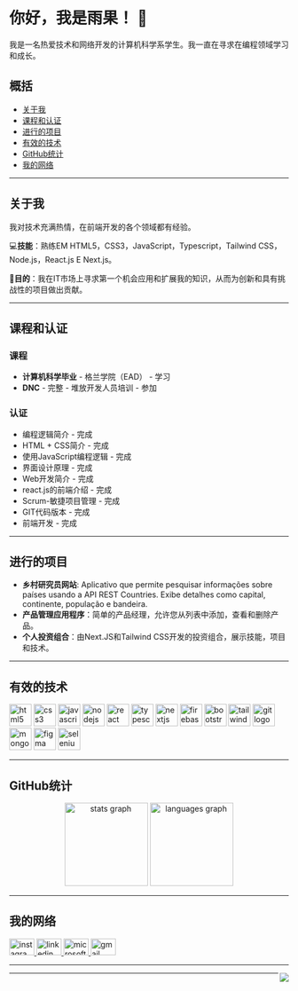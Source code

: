 # 你好，我是雨果！ 👋

我是一名热爱技术和网络开发的计算机科学系学生。我一直在寻求在编程领域学习和成长。

## 概括

-   [关于我](#sobre-mim)
-   [课程和认证](#cursos-e-certificações)
-   [进行的项目](#projetos-realizados)
-   [有效的技术](#tecnologias-que-trabalho)
-   [GitHub统计](#estatísticas-do-github)
-   [我的网络](#minhas-redes)

* * *

## 关于我

我对技术充满热情，在前端开发的各个领域都有经验。

💻**技能**：熟练EM HTML5，CSS3，JavaScript，Typescript，Tailwind CSS，Node.js，React.js E Next.js。

🎯**目的**：我在IT市场上寻求第一个机会应用和扩展我的知识，从而为创新和具有挑战性的项目做出贡献。

* * *

## 课程和认证

### 课程

-   **计算机科学毕业** - 格兰学院（EAD） - 学习
-   **DNC** - 完整 - 堆放开发人员培训 - 参加

### 认证

-   编程逻辑简介 - 完成
-   HTML + CSS简介 - 完成
-   使用JavaScript编程逻辑 - 完成
-   界面设计原理 - 完成
-   Web开发简介 - 完成
-   react.js的前端介绍 - 完成
-   Scrum-敏捷项目管理 - 完成
-   GIT代码版本 - 完成
-   前端开发 - 完成

* * *

## 进行的项目

-   **乡村研究员网站**: Aplicativo que permite pesquisar informações sobre países usando a API REST Countries. Exibe detalhes como capital, continente, população e bandeira.
-   **产品管理应用程序**：简单的产品经理，允许您从列表中添加，查看和删除产品。
-   **个人投资组合**：由Next.JS和Tailwind CSS开发的投资组合，展示技能，项目和技术。

* * *

## 有效的技术

<section align="left">
  <img src="https://cdn.jsdelivr.net/gh/devicons/devicon/icons/html5/html5-original.svg" height="40" alt="html5 logo" />
  <img src="https://cdn.jsdelivr.net/gh/devicons/devicon/icons/css3/css3-original.svg" height="40" alt="css3 logo" />
  <img src="https://cdn.jsdelivr.net/gh/devicons/devicon/icons/javascript/javascript-original.svg" height="40" alt="javascript logo" />
  <img src="https://cdn.jsdelivr.net/gh/devicons/devicon/icons/nodejs/nodejs-plain-wordmark.svg" height="40" alt="nodejs logo" />
  <img src="https://cdn.jsdelivr.net/gh/devicons/devicon/icons/react/react-original.svg" height="40" alt="react logo" />
  <img src="https://cdn.jsdelivr.net/gh/devicons/devicon/icons/typescript/typescript-original.svg" height="40" alt="typescript logo" />
  <img src="https://cdn.jsdelivr.net/gh/devicons/devicon/icons/nextjs/nextjs-original.svg" height="40" alt="nextjs logo" />
  <img src="https://cdn.jsdelivr.net/gh/devicons/devicon/icons/firebase/firebase-plain.svg" height="40" alt="firebase logo" />
  <img src="https://cdn.jsdelivr.net/gh/devicons/devicon/icons/bootstrap/bootstrap-original.svg" height="40" alt="bootstrap logo" />
  <img src="https://cdn.jsdelivr.net/gh/devicons/devicon/icons/tailwindcss/tailwindcss-original-wordmark.svg" height="40" alt="tailwindcss logo" />
  <img src="https://cdn.jsdelivr.net/gh/devicons/devicon/icons/git/git-original.svg" height="40" alt="git logo" />
  <img src="https://cdn.jsdelivr.net/gh/devicons/devicon/icons/mongodb/mongodb-plain-wordmark.svg" height="40" alt="mongodb logo" />
  <img src="https://cdn.jsdelivr.net/gh/devicons/devicon/icons/figma/figma-original.svg" height="40" alt="figma logo" />
  <img src="https://cdn.jsdelivr.net/gh/devicons/devicon/icons/selenium/selenium-original.svg" height="40" alt="selenium logo" />
</section>

* * *

## GitHub统计

<section align="center">
  <img src="https://github-readme-stats.vercel.app/api?username=hugozauad&show_icons=true&theme=nightowl&locale=pt-br" height="150" alt="stats graph" />
  <img src="https://github-readme-stats.vercel.app/api/top-langs?username=hugozauad&locale=pt-br&layout=compact&card_width=320&langs_count=5&theme=nightowl" height="150" alt="languages graph" />
</section>

* * *

## 我的网络

<div align="left">
  <a href="https://www.instagram.com/hugozauad" target="_blank">
    <img src="https://raw.githubusercontent.com/maurodesouza/profile-readme-generator/master/src/assets/icons/social/instagram/default.svg" width="45" height="30" alt="instagram logo" />
  </a>
  <a href="https://www.linkedin.com/in/hugozauad/" target="_blank">
    <img src="https://raw.githubusercontent.com/maurodesouza/profile-readme-generator/master/src/assets/icons/social/linkedin/default.svg" width="45" height="30" alt="linkedin logo" />
  </a>
  <a href="mailto:hugozeymer@hotmail.com" target="_blank">
    <img src="https://raw.githubusercontent.com/maurodesouza/profile-readme-generator/master/src/assets/icons/social/microsoft-outlook/default.svg" width="45" height="30" alt="microsoft-outlook logo" />
  </a>
  <a href="mailto:hugozeymer@gmail.com" target="_blank">
    <img src="https://raw.githubusercontent.com/maurodesouza/profile-readme-generator/master/src/assets/icons/social/gmail/default.svg" width="45" height="30" alt="gmail logo" />
  </a>
</div>

* * *

<img align="right" src="https://visitor-badge.laobi.icu/badge?page_id=hugozauad.hugozauad&left_color=lightgray&right_color=royalblue&left_text=Visitantes" />

* * *
